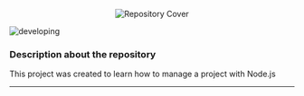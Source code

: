 <p align="center">
  <img src="https://github.com/gabrielsoaresceravolo/Learning-Bash/assets/132103393/07384af4-7c60-41e5-91cb-e98501c008ed" alt="Repository Cover">
</p>

![developing](http://img.shields.io/static/v1?label=STATUS&message=DEVELOPING&color=yellow&style=for-the-badge)

### Description about the repository

This project was created to learn how to manage a project with Node.js

<hr>
